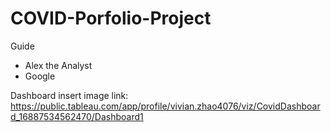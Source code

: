 # COVID-Porfolio-Project

Guide
- Alex the Analyst
- Google
  
Dashboard 
insert image 
link: https://public.tableau.com/app/profile/vivian.zhao4076/viz/CovidDashboard_16887534562470/Dashboard1 
